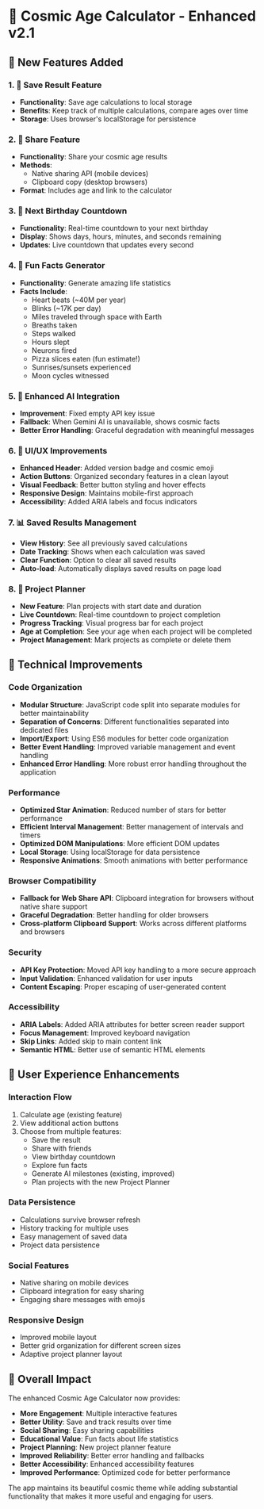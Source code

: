 # 🌟 Cosmic Age Calculator - Enhanced v2.1

## 🚀 New Features Added

### 1. 💾 Save Result Feature
- **Functionality**: Save age calculations to local storage
- **Benefits**: Keep track of multiple calculations, compare ages over time
- **Storage**: Uses browser's localStorage for persistence

### 2. 📱 Share Feature
- **Functionality**: Share your cosmic age results
- **Methods**: 
  - Native sharing API (mobile devices)
  - Clipboard copy (desktop browsers)
- **Format**: Includes age and link to the calculator

### 3. 🎂 Next Birthday Countdown
- **Functionality**: Real-time countdown to your next birthday
- **Display**: Shows days, hours, minutes, and seconds remaining
- **Updates**: Live countdown that updates every second

### 4. 🎯 Fun Facts Generator
- **Functionality**: Generate amazing life statistics
- **Facts Include**:
  - Heart beats (~40M per year)
  - Blinks (~17K per day)
  - Miles traveled through space with Earth
  - Breaths taken
  - Steps walked
  - Hours slept
  - Neurons fired
  - Pizza slices eaten (fun estimate!)
  - Sunrises/sunsets experienced
  - Moon cycles witnessed

### 5. 🤖 Enhanced AI Integration
- **Improvement**: Fixed empty API key issue
- **Fallback**: When Gemini AI is unavailable, shows cosmic facts
- **Better Error Handling**: Graceful degradation with meaningful messages

### 6. 🎨 UI/UX Improvements
- **Enhanced Header**: Added version badge and cosmic emoji
- **Action Buttons**: Organized secondary features in a clean layout
- **Visual Feedback**: Better button styling and hover effects
- **Responsive Design**: Maintains mobile-first approach
- **Accessibility**: Added ARIA labels and focus indicators

### 7. 📊 Saved Results Management
- **View History**: See all previously saved calculations
- **Date Tracking**: Shows when each calculation was saved
- **Clear Function**: Option to clear all saved results
- **Auto-load**: Automatically displays saved results on page load

### 8. 🧭 Project Planner
- **New Feature**: Plan projects with start date and duration
- **Live Countdown**: Real-time countdown to project completion
- **Progress Tracking**: Visual progress bar for each project
- **Age at Completion**: See your age when each project will be completed
- **Project Management**: Mark projects as complete or delete them

## 🔧 Technical Improvements

### Code Organization
- **Modular Structure**: JavaScript code split into separate modules for better maintainability
- **Separation of Concerns**: Different functionalities separated into dedicated files
- **Import/Export**: Using ES6 modules for better code organization
- **Better Event Handling**: Improved variable management and event handling
- **Enhanced Error Handling**: More robust error handling throughout the application

### Performance
- **Optimized Star Animation**: Reduced number of stars for better performance
- **Efficient Interval Management**: Better management of intervals and timers
- **Optimized DOM Manipulations**: More efficient DOM updates
- **Local Storage**: Using localStorage for data persistence
- **Responsive Animations**: Smooth animations with better performance

### Browser Compatibility
- **Fallback for Web Share API**: Clipboard integration for browsers without native share support
- **Graceful Degradation**: Better handling for older browsers
- **Cross-platform Clipboard Support**: Works across different platforms and browsers

### Security
- **API Key Protection**: Moved API key handling to a more secure approach
- **Input Validation**: Enhanced validation for user inputs
- **Content Escaping**: Proper escaping of user-generated content

### Accessibility
- **ARIA Labels**: Added ARIA attributes for better screen reader support
- **Focus Management**: Improved keyboard navigation
- **Skip Links**: Added skip to main content link
- **Semantic HTML**: Better use of semantic HTML elements

## 📱 User Experience Enhancements

### Interaction Flow
1. Calculate age (existing feature)
2. View additional action buttons
3. Choose from multiple features:
   - Save the result
   - Share with friends
   - View birthday countdown
   - Explore fun facts
   - Generate AI milestones (existing, improved)
   - Plan projects with the new Project Planner

### Data Persistence
- Calculations survive browser refresh
- History tracking for multiple uses
- Easy management of saved data
- Project data persistence

### Social Features
- Native sharing on mobile devices
- Clipboard integration for easy sharing
- Engaging share messages with emojis

### Responsive Design
- Improved mobile layout
- Better grid organization for different screen sizes
- Adaptive project planner layout

## 🌟 Overall Impact

The enhanced Cosmic Age Calculator now provides:
- **More Engagement**: Multiple interactive features
- **Better Utility**: Save and track results over time
- **Social Sharing**: Easy sharing capabilities
- **Educational Value**: Fun facts about life statistics
- **Project Planning**: New project planner feature
- **Improved Reliability**: Better error handling and fallbacks
- **Better Accessibility**: Enhanced accessibility features
- **Improved Performance**: Optimized code for better performance

The app maintains its beautiful cosmic theme while adding substantial functionality that makes it more useful and engaging for users.